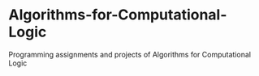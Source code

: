# Algorithms-for-Computational-Logic
Programming assignments and projects of Algorithms for Computational Logic
